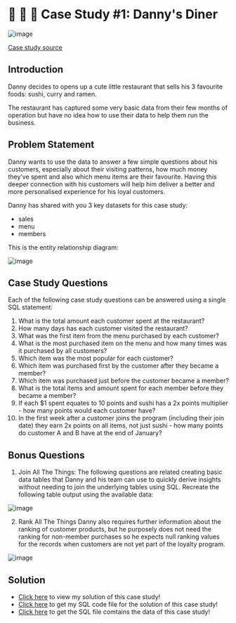#  :sushi: :curry: :ramen: Case Study #1: Danny's Diner
![image](https://user-images.githubusercontent.com/85982220/216116287-028c62d2-7407-41b1-8f9d-a3dd06d00aef.png)

[Case study source](https://8weeksqlchallenge.com/case-study-1/)

## Introduction
Danny decides to opens up a cute little restaurant that sells his 3 favourite foods: sushi, curry and ramen.


The restaurant has captured some very basic data from their few months of operation but have no idea how to use their data to help them run the business.


## Problem Statement
Danny wants to use the data to answer a few simple questions about his customers, 
especially about their visiting patterns, how much money they’ve spent and also which menu items are their favourite. 
Having this deeper connection with his customers will help him deliver a better and more personalised experience for his loyal customers.


Danny has shared with you 3 key datasets for this case study:
- sales
- menu
- members


This is the entity relationship diagram:


![image](https://user-images.githubusercontent.com/85982220/216117399-36ac7ae9-e7e1-4bdc-9ad0-e583a235634c.png)


## Case Study Questions
Each of the following case study questions can be answered using a single SQL statement:
1. What is the total amount each customer spent at the restaurant?
2. How many days has each customer visited the restaurant?
3. What was the first item from the menu purchased by each customer?
4. What is the most purchased item on the menu and how many times was it purchased by all customers?
5. Which item was the most popular for each customer?
6. Which item was purchased first by the customer after they became a member?
7. Which item was purchased just before the customer became a member?
8. What is the total items and amount spent for each member before they became a member?
9. If each $1 spent equates to 10 points and sushi has a 2x points multiplier - how many points would each customer have?
10. In the first week after a customer joins the program (including their join date) they earn 2x points on all items, not just sushi - how
many points do customer A and B have at the end of January?


## Bonus Questions
1. Join All The Things: The following questions are related creating basic data tables that Danny and his team can use to quickly derive 
insights without needing to join the underlying tables using SQL. Recreate the following table output using the available data:


![image](https://user-images.githubusercontent.com/85982220/216118094-901331f1-a9fd-4411-9079-f4c68b658242.png)


2. Rank All The Things Danny also requires further information about the ranking of customer products, but he purposely does not need the ranking for 
non-member purchases so he expects null ranking values for the records when customers are not yet part of the loyalty program.


![image](https://user-images.githubusercontent.com/85982220/216118366-5d43cd77-b08c-44b7-b007-4d5e8d291f8c.png)

## Solution
- [Click here](https://github.com/linhdan2109/Portfolio_Projects/blob/main/8-Week-SQL-Challenge/Case%20Study%20%231%20-%20Danny's%20Diner/Case%201%20-%20Solution.md) to view my solution of this case study!
- [Click here](https://github.com/linhdan2109/Portfolio_Projects/blob/main/8-Week-SQL-Challenge/Case%20Study%20%231%20-%20Danny's%20Diner/Case%201%20-%20SQLcode.sql) to get my SQL code file for the solution of this case study!
- [Click here](https://github.com/linhdan2109/Portfolio_Projects/blob/main/8-Week-SQL-Challenge/Case%20Study%20%231%20-%20Danny's%20Diner/Case%201%20-%20Data.sql) to get the SQL file comtains the data of this case study!
